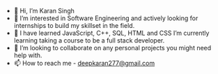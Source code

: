 - 👋 Hi, I’m Karan Singh
- 👀 I’m interested in Software Engineering and actively looking for internships to build my skillset in the field.
- 🌱 I have learned JavaScript, C++, SQL, HTML and CSS I’m currently learning taking a course to be a full stack developer.
- 💞️ I’m looking to collaborate on any personal projects you might need help with.
- 📫 How to reach me - deepkaran277@gmail.com

<!---
KDSingh277/KDSingh277 is a ✨ special ✨ repository because its `README.md` (this file) appears on your GitHub profile.
You can click the Preview link to take a look at your changes.
--->
